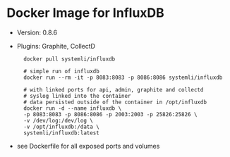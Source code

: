 Docker Image for InfluxDB
=========================

* Version: 0.8.6
* Plugins: Graphite, CollectD


		docker pull systemli/influxdb

		# simple run of influxdb
		docker run --rm -it -p 8083:8083 -p 8086:8086 systemli/influxdb
		
		# with linked ports for api, admin, graphite and collectd
		# syslog linked into the container
		# data persisted outside of the container in /opt/influxdb
		docker run -d --name influxdb \
		-p 8083:8083 -p 8086:8086 -p 2003:2003 -p 25826:25826 \
		-v /dev/log:/dev/log \
		-v /opt/influxdb:/data \
		systemli/influxdb:latest


* see Dockerfile for all exposed ports and volumes
